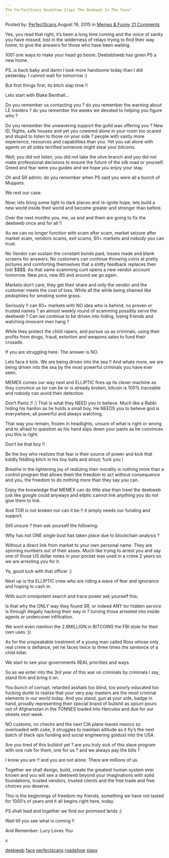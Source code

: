 ```yaml
---
The PerfectScans Roadshow Slaps The Deebweb In The Face"
---
```

<article class="post-listing post-11312 post type-post status-publish format-standard has-post-thumbnail hentry category-memes tag-deebweb tag-face tag-perfectscans tag-roadshow tag-slaps">
<div class="post-inner">
<span>Posted by: <a href="https://www.deepdotweb.com/author/perfectscans/" title="">PerfectScans </a></span>
<span>August 19, 2015</span>
<span>in <a href="https://www.deepdotweb.com/category/memes/" rel="category tag">Memes &amp; Funny</a></span>
<span><a href="https://www.deepdotweb.com/2015/08/19/the-perfectscans-roadshow-slaps-the-deebweb-in-the-face-2/#comments">21 Comments</a></span>


<p><span class="im">Yes, you read that right, it&#8217;s been a long time coming and the voice of sanity you have missed, lost in the wilderness of relays trying to find their way home, to give the answers for those who have been waiting.</p>
<p>1001 one ways to make your head go boom. Deebdotweb has given PS a new home.</p>
<p>PS..is back baby and damn I look more handsome today than I did yesterday. I cannot wait for <span class="aBn" tabindex="0" data-term="goog_430282249"><span class="aQJ">tomorrow</span></span> :)</p>
<p>But first things first, its bitch slap time !!</p>
<p>Lets start with Blake Benthall&#8230;</p>
<p>Do you remember us contacting you ? do you remember the warning about LE insiders ? do you remember the weeks we devoted to helping you figure who ?</p>
<p>Do you remember the unwavering support the guild was offering you ? New ID, flights, safe houses and yet you cowered alone in your room too scared and stupid to listen to those on your side ? people with vastly more experience, resources and capabilities than you. Yet you sat alone with agents on all sides terrified someone might steal your bitcoins.</p>
<p>Well; you did not listen, you did not take the olive branch and you did not make professional decisions to ensure the future of the silk road or yourself. Greed and fear were you guides and we hope you enjoy your stay.</p>
<p></span> Oh and SR admin; do you remember when PS said you were all a bunch of Muppets.<span class="im"></p>
<p>We rest our case.</p>
<p>Now; lets bring some light to dark places and re-ignite hope, lets build a new world inside their world and become greater and stronger than before.</p>
<p>Over the next months you, me, us and and them are going to fix the deebweb once and for all !!</p>
<p>As we can no longer function with scam after scam, market seizure after market scam, vendors scams, exit scams, 60+ markets and nobody you can trust.</p>
<p>No Vendor can sustain the constant bonds paid, losses made and blank screens for answers. No customers can continue throwing coins at pretty pictures and comforting themselves that a shitty feedback replaces their lost $$$$. As that same scamming cunt opens a new vendor account <span class="aBn" tabindex="0" data-term="goog_430282250"><span class="aQJ">tomorrow</span></span>. New pics, new BS and around we go again.</p>
<p>Markets don&#8217;t care, they get their share and only the vendor and the customer meets the cost of loss. While all the while being shamed like pedophiles for smoking some grass.</p>
<p>Seriously !! can 60+ markets with NO idea who is behind, no proven or trusted names ? an almost weekly round of scamming possibly serve the deebweb ? Can we continue to be driven into hiding, losing friends and watching innocent men hang ?</p>
<p>While they protect the child rapers, and pursue us as criminals, using their profits from drugs, fraud, extortion and weapons sales to fund their crusade.</p>
<p>If you are struggling here. The answer is NO.</p>
<p>Lets face it kids. We are being driven into the sea !! And whats more, we are being driven into the sea by the most powerful criminals you have ever seen.</p>
<p>MEMEX comes our way next and ELLIPTIC fires up its clever machine as they convince us tor can be or is already broken, bitcoin is 100% traceable and nobody can avoid their detection.</p>
<p>Don&#8217;t Panic !! :) That is what they NEED you to believe. Much like a Rabbi hiding his hardon as he holds a small boy. He NEEDS you to believe god is everywhere, all powerful and always watching.</p>
<p>That way you remain, frozen in headlights, unsure of what is right or wrong and to afraid to question as his hand slips down your pants as he convinces you this is right.</p>
<p>Don&#8217;t be that boy !!</p>
<p></span> Be the boy who realizes that fear is their source of power and kick that kiddly fiddling bitch in his tiny balls and shout; fuck you !<span class="im"></p>
<p>Breathe in the lightening joy of realizing their morality is nothing more than a control program that allows them the freedom to act without consequence and you, the freedom to do nothing more than they say you can.</p>
<p>Enjoy the knowledge that MEMEX can do little else than trawl the deebweb just like google could anyways and eliptic cannot link anything you do not give them to link.</p>
<p>And TOR is not broken nor can it be !! it simply needs our funding and support.</p>
<p>Still unsure ? then ask yourself the following:</p>
<p>Why has not ONE single bust has taken place due to blockchain analysis ?</p>
<p>Without a direct link from market to your own personal name. They are spinning numbers out of their asses. Much like trying to arrest you and say one of those US dollar notes in your pocket was used in a crime 2 years so we are arresting you for it.</p>
<p>Ya, good luck with that officer :)</p>
<p>Next up is the ELLIPTIC crew who are riding a wave of fear and ignorance and hoping to cash in.</p>
<p>With such omnipotent search and trace power ask yourself this;</p>
<p>Is that why the ONLY way they found SR, or indeed ANY tor hidden service is through illegally hacking their way in ? turning those arrested into inside agents or undercover infiltration.</p>
<p>We wont even mention the 2.8MILLION in BITCOINS the FBI stole for their own uses :))</p>
<p>As for the unspeakable treatment of a young man called Ross whose only real crime is defiance, yet he faces twice to three times the sentence of a child killer.</p>
<p>We start to see your governments REAL priorities and ways.</p>
<p>So as we enter into the 3rd year of this war on criminals by criminals I say, stand firm and bring it on.</p>
<p>You bunch of corrupt, retarded asshats too blind, too poorly educated too fucking dumb to realize that your very pay masters are the most criminal elements in our world today. And you stand, gun at your side, badge in hand, proudly representing their special brand of bullshit as opium pours out of Afghanistan in the TONNES loaded into Hercules and due for our streets next week.</p>
<p></span> NO customs, no checks and the next CIA plane leaves mexico so overloaded with coke, it struggles to maintain altitude as it fly&#8217;s the next batch of black ops funding and social engineering goldust into the USA.<span class="im"></p>
<p>Are you tired of this bullshit yet ? are you truly sick of this slave program with one rule for them, one for us ? and we always pay the bills ?</p>
<p>I know you are !! and you are not alone. There are millions of us.</p>
<p>Together we shall design, build, create the greatest human system ever known and you will see a deebweb beyond your imaginations with solid foundations, trusted vendors, trusted clients and the free trade and free choices you deserve.</p>
<p>This is the beginnings of freedom my friends, something we have not tasted for 1000&#8217;s of years and it all begins right here, today.</p>
<p>PS shall lead and together we find our promised lands :)</p>
<p>Wait till you see what is coming !!</p>
<p>And Remember: Lucy Loves You</p>
<p>x</span></p>
</div>
<a href="https://www.deepdotweb.com/tag/deebweb/" rel="tag">deebweb</a> <a href="https://www.deepdotweb.com/tag/face/" rel="tag">face</a> <a href="https://www.deepdotweb.com/tag/perfectscans/" rel="tag">perfectscans</a> <a href="https://www.deepdotweb.com/tag/roadshow/" rel="tag">roadshow</a> <a href="https://www.deepdotweb.com/tag/slaps/" rel="tag">slaps</a></span> <span style="display:none" class="updated">2015-08-19<a href="https://www.deepdotweb.com/author/perfectscans/" title="Posts by PerfectScans" rel="author">PerfectScans</a></strong></div>

